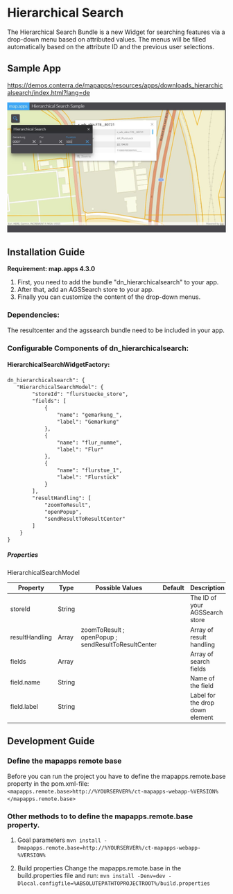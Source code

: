 # Hierarchical Search
The Hierarchical Search Bundle is a new Widget for searching features via a drop-down menu based on attributed values.
The menus will be filled automatically based on the attribute ID and the previous user selections.

## Sample App
https://demos.conterra.de/mapapps/resources/apps/downloads_hierarchicalsearch/index.html?lang=de 

![Screenshot Sample App Hierarchical Search](https://github.com/conterra/mapapps-hierarchical-search/blob/master/Screenshot.PNG)

## Installation Guide
**Requirement: map.apps 4.3.0**

1. First, you need to add the bundle "dn_hierarchicalsearch" to your app.
2. After that, add an AGSSearch store to your app.
3. Finally you can customize the content of the drop-down menus.

### Dependencies:
The resultcenter and the agssearch bundle need to be included in your app.

### Configurable Components of dn_hierarchicalsearch:
#### HierarchicalSearchWidgetFactory:
``` 
dn_hierarchicalsearch": {
   "HierarchicalSearchModel": {
        "storeId": "flurstuecke_store",
        "fields": [
            {
                "name": "gemarkung_",
                "label": "Gemarkung"
            },
            {
                "name": "flur_numme",
                "label": "Flur"
            },
            {
                "name": "flurstue_1",
                "label": "Flurstück"
            }
        ],
        "resultHandling": [
            "zoomToResult",
            "openPopup",
            "sendResultToResultCenter"
        ]
    }
}
```

##### Properties
HierarchicalSearchModel

 | Property                       | Type    | Possible Values                                     | Default            | Description                                                      |
 |--------------------------------|---------|-----------------------------------------------------|--------------------|------------------------------------------------------------------|
 | storeId                        | String  |                                                     |                    | The ID of your AGSSearch store                                   |
 | resultHandling                 | Array   | zoomToResult ; openPopup ; sendResultToResultCenter |                    | Array of result handling                                         |
 | fields                         | Array   |                                                     |                    | Array of search fields                                           |
 | field.name                     | String  |                                                     |                    | Name of the field                                                |
 | field.label                    | String  |                                                     |                    | Label for the drop down element                                  |

## Development Guide
### Define the mapapps remote base
Before you can run the project you have to define the mapapps.remote.base property in the pom.xml-file:
`<mapapps.remote.base>http://%YOURSERVER%/ct-mapapps-webapp-%VERSION%</mapapps.remote.base>`

### Other methods to to define the mapapps.remote.base property.
1. Goal parameters
`mvn install -Dmapapps.remote.base=http://%YOURSERVER%/ct-mapapps-webapp-%VERSION%`

2. Build properties
Change the mapapps.remote.base in the build.properties file and run:
`mvn install -Denv=dev -Dlocal.configfile=%ABSOLUTEPATHTOPROJECTROOT%/build.properties`
